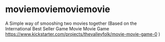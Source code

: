# moviemoviemoviemovie
A Simple way of smooshing two movies together (Based on the International Best Seller Game Movie Movie Game https://www.kickstarter.com/projects/thevalleyfolk/movie-movie-game-0 )
